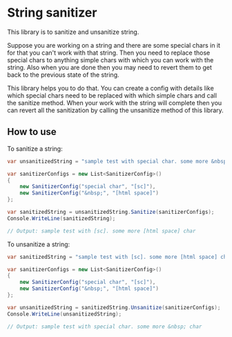 # String sanitizer

This library is to sanitize and unsanitize string.

Suppose you are working on a string and there are some special chars in it for that you can't work with that string. Then you need to replace those special chars to anything simple chars with which you can work with the string. Also when you are done then you may need to revert them to get back to the previous state of the string.

This library helps you to do that. You can create a config with details like which special chars need to be replaced with which simple chars and call the sanitize method. When your work with the string will complete then you can revert all the sanitization by calling the unsanitize method of this library.

## How to use

To sanitize a string:

```csharp
var unsanitizedString = "sample test with special char. some more &nbsp; char";

var sanitizerConfigs = new List<SanitizerConfig>()
{
    new SanitizerConfig("special char", "[sc]"),
    new SanitizerConfig("&nbsp;", "[html space]")
};

var sanitizedString = unsanitizedString.Sanitize(sanitizerConfigs);
Console.WriteLine(sanitizedString);

// Output: sample test with [sc]. some more [html space] char
```

To unsanitize a string:

```csharp
var sanitizedString = "sample test with [sc]. some more [html space] char";

var sanitizerConfigs = new List<SanitizerConfig>()
{
    new SanitizerConfig("special char", "[sc]"),
    new SanitizerConfig("&nbsp;", "[html space]")
};

var unsanitizedString = sanitizedString.Unsanitize(sanitizerConfigs);
Console.WriteLine(unsanitizedString);

// Output: sample test with special char. some more &nbsp; char
```